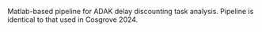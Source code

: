 Matlab-based pipeline for ADAK delay discounting task analysis. Pipeline is identical to that used in Cosgrove 2024.
